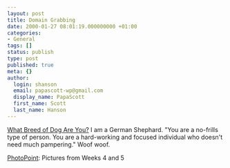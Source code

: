 ```yaml
---
layout: post
title: Domain Grabbing
date: 2000-01-27 08:01:19.000000000 +01:00
categories:
- General
tags: []
status: publish
type: post
published: true
meta: {}
author:
  login: shanson
  email: papascott-wp@gmail.com
  display_name: PapaScott
  first_name: Scott
  last_name: Hanson
---
```

<p><a href="http://www.emode.com/tests/dog2.html">What Breed of Dog Are You?</a> I am a German Shephard. "You are a no-frills type of person. You are a hard-working and focused individual who doesn't need much pampering." Woof woof.</p>
<p><a href="http://albums.photopoint.com/j/AlbumList?u=185392">PhotoPoint</a>: Pictures from Weeks 4 and 5</p>
